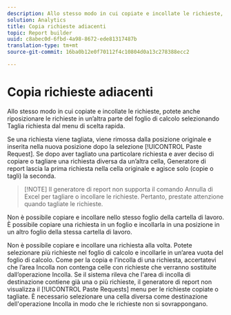 ```yaml
---
description: Allo stesso modo in cui copiate e incollate le richieste, potete anche riposizionare le richieste in un’altra parte del foglio di calcolo selezionando Taglia richiesta dal menu di scelta rapida.
solution: Analytics
title: Copia richieste adiacenti
topic: Report builder
uuid: c8abec0d-6fbd-4a98-8672-ede81317487b
translation-type: tm+mt
source-git-commit: 16ba0b12e0f70112f4c10804d0a13c278388ecc2

---
```



# Copia richieste adiacenti

Allo stesso modo in cui copiate e incollate le richieste, potete anche riposizionare le richieste in un’altra parte del foglio di calcolo selezionando Taglia richiesta dal menu di scelta rapida.

Se una richiesta viene tagliata, viene rimossa dalla posizione originale e inserita nella nuova posizione dopo la selezione [!UICONTROL Paste Request]. Se dopo aver tagliato una particolare richiesta e aver deciso di copiare o tagliare una richiesta diversa da un’altra cella, Generatore di report lascia la prima richiesta nella cella originale e agisce solo (copie o tagli) la seconda.

> [!NOTE] Il generatore di report non supporta il comando Annulla di Excel per tagliare o incollare le richieste. Pertanto, prestate attenzione quando tagliate le richieste.

Non è possibile copiare e incollare nello stesso foglio della cartella di lavoro. È possibile copiare una richiesta in un foglio e incollarla in una posizione in un altro foglio della stessa cartella di lavoro.

Non è possibile copiare e incollare una richiesta alla volta. Potete selezionare più richieste nel foglio di calcolo e incollarle in un’area vuota del foglio di calcolo. Come per la copia e l’incolla di una richiesta, accertatevi che l’area Incolla non contenga celle con richieste che verranno sostituite dall’operazione Incolla. Se il sistema rileva che l'area di incolla di destinazione contiene già una o più richieste, il generatore di report non visualizza il [!UICONTROL Paste Requests] menu per le richieste copiate o tagliate. È necessario selezionare una cella diversa come destinazione dell'operazione Incolla in modo che le richieste non si sovrappongano.
